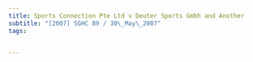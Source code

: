 ```yaml
---
title: Sports Connection Pte Ltd v Deuter Sports Gmbh and Another 
subtitle: "[2007] SGHC 89 / 30\_May\_2007"
tags:


---
```


